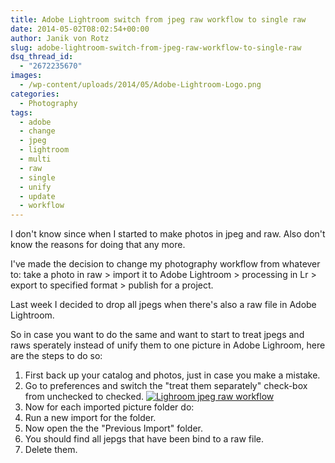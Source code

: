 ```yaml
---
title: Adobe Lightroom switch from jpeg raw workflow to single raw
date: 2014-05-02T08:02:54+00:00
author: Janik von Rotz
slug: adobe-lightroom-switch-from-jpeg-raw-workflow-to-single-raw
dsq_thread_id:
  - "2672235670"
images:
  - /wp-content/uploads/2014/05/Adobe-Lightroom-Logo.png
categories:
  - Photography
tags:
  - adobe
  - change
  - jpeg
  - lightroom
  - multi
  - raw
  - single
  - unify
  - update
  - workflow
---
```

I don't know since when I started to make photos in jpeg and raw. Also don't know the reasons for doing that any more.

I've made the decision to change my photography workflow from whatever to: take a photo in raw > import it to Adobe Lightroom > processing in Lr > export to specified format > publish for a project.

Last week I decided to drop all jpegs when there's also a raw file in Adobe Lightroom.
<!--more-->
So in case you want to do the same and want to start to treat jpegs and raws sperately instead of unify them to one picture in Adobe Lighroom, here are the steps to do so:

1. First back up your catalog and photos, just in case you make a mistake.
2. Go to preferences and switch the "treat them separately" check-box from unchecked to checked.
[![Lighroom jpeg raw workflow](/wp-content/uploads/2014/05/Lighroom-jpeg-raw-workflow.png)](/wp-content/uploads/2014/05/Lighroom-jpeg-raw-workflow.png)
3. Now for each imported picture folder do:
  1. Run a new import for the folder.
  2. Now open the the "Previous Import" folder.
  3. You should find all jepgs that have been bind to a raw file.
  4. Delete them.